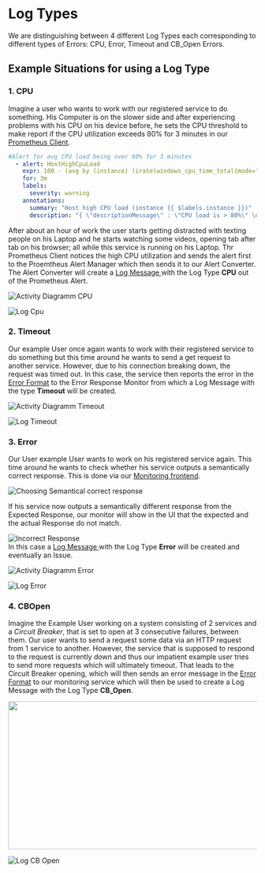 # Log Types

We are distinguishing between 4 different Log Types each corresponding to different types of Errors: CPU, Error, Timeout and CB_Open Errors. 

## Example Situations for using a Log Type

### 1. CPU
Imagine a user who wants to work with our registered service to do something. His Computer is on the slower side and after experiencing problems with his CPU on his device before, he sets the CPU threshold to make report if the CPU utilization exceeds 80% for 3 minutes in our [Prometheus Client](https://github.com/ccims/overview-and-documentation/blob/gh-pages/alert-converter.md).
```yaml
#Alert for avg CPU load being over 80% for 3 minutes
  - alert: HostHighCpuLoad
    expr: 100 - (avg by (instance) (irate(windows_cpu_time_total{mode="idle"}[1m])) * 100) > 80
    for: 3m
    labels:
      severity: warning
    annotations:
      summary: "Host high CPU load (instance {{ $labels.instance }})"
      description: "{ \"descriptionMessage\" : \"CPU load is > 80%\" \n , \"LogType\" : \"cpu\" \n , \"VALUE\" : {{$value}} }"
```
After about an hour of work the user starts getting distracted with texting people on his Laptop and he starts watching some videos, opening tab after tab on his browser; all while this service is running on his Laptop. Thr Prometheus Client notices the high CPU utilization and sends the alert first to the Proemtheus Alert Manager which then sends it to our Alert Converter. The Alert Converter will create a  [Log Message ](https://github.com/ccims/logging-message-format/blob/dev/src/logging-message-format.ts) with the Log Type **CPU** out of the Prometheus Alert. 

 ![Activity Diagramm CPU](https://i.gyazo.com/a39446db7786176d20b5b845cd01a79d.png)

 ![Log Cpu](https://github.com/ccims/overview-and-documentation/blob/master/formats/LogMessageFormat/Example_Logs_model/CPU_Log.png?raw=true)

### 2. Timeout 
Our example User once again wants to work with their registered service to do something but this time around he wants to send a get request to another service. However, due to his connection breaking down, the request was timed out. In this case, the service then reports the error in the [Error Format](https://github.com/ccims/logging-message-format/blob/dev/src/error-format.ts) to the Error Response Monitor from which a Log Message with the type **Timeout** will be created. 

 ![Activity Diagramm Timeout](https://i.gyazo.com/e236ceb8d854a8764c39d12dc15cfabc.png)

![Log Timeout](https://github.com/ccims/overview-and-documentation/blob/master/formats/LogMessageFormat/Example_Logs_model/Timeout_Log.png?raw=true)

### 3. Error 
Our User example User wants to work on his registered service again. This time around he wants to check whether his service outputs a semantically correct response. This is done via our [Monitoring frontend](https://github.com/ccims/monitoring-frontend). 

![Choosing Semantical correct response](https://i.gyazo.com/c5694c97e3c9a6fb9bdd8019123c11b3.png)

If his service now outputs a semantically different response from the Expected Response, our monitor will show in the UI that the expected and the actual Response do not match.

![Incorrect Response](https://i.gyazo.com/111c3fbaf6ca706d96efd9506c52c168.png)\
 In this case a [Log Message ](https://github.com/ccims/logging-message-format/blob/dev/src/logging-message-format.ts) with the Log Type **Error** will be created and eventually an Issue. 

![Activity Diagramm Error](https://i.gyazo.com/75e33837f116aaf1a37fb2facb5b64d8.png)

![Log Error](https://github.com/ccims/overview-and-documentation/blob/master/formats/LogMessageFormat/Example_Logs_model/Error_Response_Log.png?raw=true)

### 4. CBOpen
Imagine the Example User working on a system consisting of 2 services and a *Circuit Breaker*, that is set to open at 3 consecutive failures, between them. Our user wants to send a request some data via an HTTP request from 1 service to another. However, the service that is supposed to respond to the request is currently down and thus our impatient example user tries to send more requests which will ultimately timeout. That leads to the Circuit Breaker opening, which will then sends an error message in the [Error Format](https://github.com/ccims/logging-message-format/blob/dev/src/error-format.ts) to our monitoring service which will then be used to create a Log Message with the Log Type **CB_Open**.

<img src="https://i.gyazo.com/61eeec2fca77d22f95fe2892eddde621.png" width="869" height="300">

![Log CB Open](https://github.com/ccims/overview-and-documentation/blob/master/formats/LogMessageFormat/Example_Logs_model/CBOpen_Log.png?raw=true)


